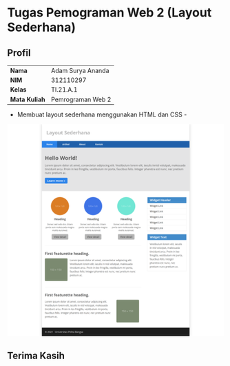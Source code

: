 # Tugas Pemograman Web 2 (Layout Sederhana)
## Profil
|                 |                     |
| --------------- | ------------------- |
| **Nama**        | Adam Surya Ananda   |
| **NIM**         | 312110297           |
| **Kelas**       | TI.21.A.1           |
| **Mata Kuliah** | Pemrograman Web 2   |

- Membuat layout sederhana menggunakan HTML dan CSS -

![Gambar 1](img/example.png)

## Terima Kasih
